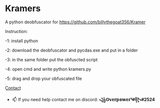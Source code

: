 # Kramers
A python deobfuscator for https://github.com/billythegoat356/Kramer

Instruction:

-1: install python  

-2: download the deobfuscator and pycdas.exe and put in a folder  

-3: in the same folder put the obfuscted script      

-4: open cmd and write python kramers.py  

-5: drag and drop your obfuscated file  

C͟o͟n͟t͟a͟c͟t͟
- 📫 If you need help contact me on discord: **꧁𝕆𝕧𝕖𝕣𝕡𝕠𝕨𝕖𝕣༄꧂#2524**
